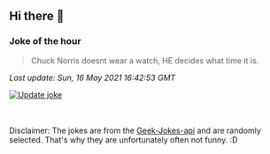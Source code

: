 ## Hi there 👋

### Joke of the hour
<!-- joke -->
>Chuck Norris doesnt wear a watch, HE decides what time it is.
<!-- /joke -->

*Last update: Sun, 16 May 2021 16:42:53 GMT*

[![Update joke](https://github.com/nclskfm/nclskfm/actions/workflows/joke.yml/badge.svg)](https://github.com/nclskfm/nclskfm/actions/workflows/joke.yml)

<br><br>
Disclaimer: The jokes are from the [Geek-Jokes-api](https://github.com/sameerkumar18/geek-joke-api) and are randomly selected. That's why they are unfortunately often not funny. :D
